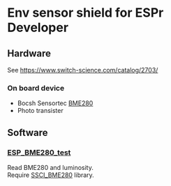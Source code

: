 # Env sensor shield for ESPr Developer
## Hardware
See https://www.switch-science.com/catalog/2703/

### On board device
- Bocsh Sensortec [BME280](https://www.bosch-sensortec.com/bst/products/all_products/bme280)
- Photo transister

## Software

### [ESP_BME280_test](https://github.com/SWITCHSCIENCE/samplecodes/tree/master/ESPr_Developer/Env_sensor_shield/ESP_BME280_test)
Read BME280 and luminosity.  
Require [SSCI_BME280](https://github.com/SWITCHSCIENCE/BME280/tree/master/Arduino/libraries/SSCI_BME280) library.
